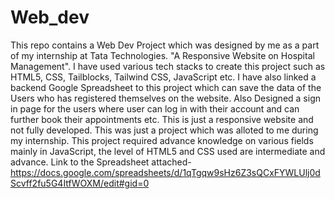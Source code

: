 # Web_dev
This repo contains a Web Dev Project which was designed by me as a part of my internship at Tata Technologies. "A Responsive Website on Hospital Management".
I have used various tech stacks to create this project such as HTML5, CSS, Tailblocks, Tailwind CSS, JavaScript etc.
I have also linked a backend Google Spreadsheet to this project which can save the data of the Users who has registered themselves on the website.
Also Designed a sign in page for the users where user can log in with their account and can further book their appointments etc.
This is just a responsive website and not fully developed. This was just a project which was alloted to me during my internship.
This project required advance knowledge on various fields mainly in JavaScript, the level of HTML5 and CSS used are intermediate and advance.
Link to the Spreadsheet attached-https://docs.google.com/spreadsheets/d/1qTgqw9sHz6Z3sQCxFYWLUlj0dScvff2fu5G4ItfWOXM/edit#gid=0
